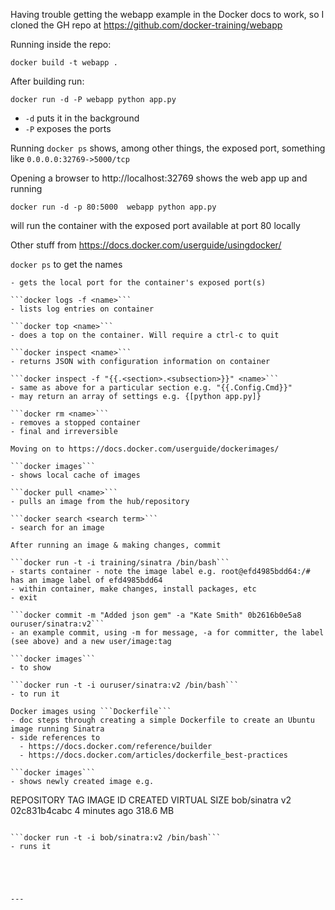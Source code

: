 Having trouble getting the webapp example in the Docker docs to work, so I cloned the GH repo at https://github.com/docker-training/webapp

Running inside the repo:

```docker build -t webapp .```

After building run:

```docker run -d -P webapp python app.py```

- ```-d``` puts it in the background
- ```-P``` exposes the ports

Running ```docker ps``` shows, among other things, the exposed port, something like ```0.0.0.0:32769->5000/tcp``` 

Opening a browser to http://localhost:32769 shows the web app up and running

```docker run -d -p 80:5000  webapp python app.py```

will run the container with the exposed port available at port 80 locally

Other stuff from https://docs.docker.com/userguide/usingdocker/

```docker ps```
to get the names

```docker port <name> <exposed port>
- gets the local port for the container's exposed port(s)

```docker logs -f <name>```
- lists log entries on container

```docker top <name>```
- does a top on the container. Will require a ctrl-c to quit

```docker inspect <name>```
- returns JSON with configuration information on container

```docker inspect -f "{{.<section>.<subsection>}}" <name>```
- same as above for a particular section e.g. "{{.Config.Cmd}}"
- may return an array of settings e.g. {[python app.py]}

```docker rm <name>```
- removes a stopped container
- final and irreversible

Moving on to https://docs.docker.com/userguide/dockerimages/

```docker images```
- shows local cache of images

```docker pull <name>```
- pulls an image from the hub/repository

```docker search <search term>```
- search for an image

After running an image & making changes, commit 

```docker run -t -i training/sinatra /bin/bash```
- starts container - note the image label e.g. root@efd4985bdd64:/# has an image label of efd4985bdd64
- within container, make changes, install packages, etc
- exit

```docker commit -m "Added json gem" -a "Kate Smith" 0b2616b0e5a8 ouruser/sinatra:v2```
- an example commit, using -m for message, -a for committer, the label (see above) and a new user/image:tag

```docker images```
- to show

```docker run -t -i ouruser/sinatra:v2 /bin/bash```
- to run it

Docker images using ```Dockerfile```
- doc steps through creating a simple Dockerfile to create an Ubuntu image running Sinatra
- side references to 
  - https://docs.docker.com/reference/builder
  - https://docs.docker.com/articles/dockerfile_best-practices

```docker images```
- shows newly created image e.g. 

```
REPOSITORY          TAG                 IMAGE ID            CREATED             VIRTUAL SIZE
bob/sinatra         v2                  02c831b4cabc        4 minutes ago       318.6 MB
```

```docker run -t -i bob/sinatra:v2 /bin/bash```
- runs it





---
